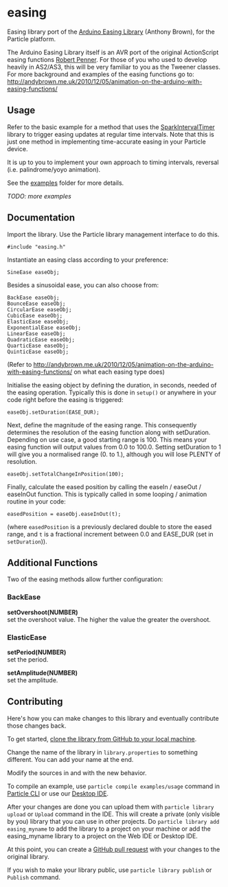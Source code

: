 # easing

Easing library port of the [Arduino Easing Library](http://andybrown.me.uk/2010/12/05/animation-on-the-arduino-with-easing-functions/) (Anthony Brown), for the Particle platform.

The Arduino Easing Library itself is an AVR port of the original ActionScript easing functions [Robert Penner](http://robertpenner.com/easing/). For those of you who used to develop heavily in AS2/AS3, this will be very familiar to you as the Tweener classes. For more background and examples of the easing functions go to: http://andybrown.me.uk/2010/12/05/animation-on-the-arduino-with-easing-functions/

## Usage

Refer to the basic example for a method that uses the [SparkIntervalTimer](https://github.com/pkourany/SparkIntervalTimer) library to trigger easing updates at regular time intervals. Note that this is just one method in implementing time-accurate easing in your Particle device.

It is up to you to implement your own approach to timing intervals, reversal (i.e. palindrome/yoyo animation).

See the [examples](examples) folder for more details.

_TODO: more examples_

## Documentation

Import the library. Use the Particle library management interface to do this.
```
#include "easing.h"
```

Instantiate an easing class according to your preference:
```
SineEase easeObj;
```

Besides a sinusoidal ease, you can also choose from:
```
BackEase easeObj;
BounceEase easeObj;
CircularEase easeObj;
CubicEase easeObj;
ElasticEase easeObj;
ExponentialEase easeObj;
LinearEase easeObj;
QuadraticEase easeObj;
QuarticEase easeObj;
QuinticEase easeObj;
```
(Refer to http://andybrown.me.uk/2010/12/05/animation-on-the-arduino-with-easing-functions/ on what each easing type does)

Initialise the easing object by defining the duration, in seconds, needed of the easing operation. Typically this is done in `setup()` or anywhere in your code right before the easing is triggered:
```
easeObj.setDuration(EASE_DUR);
```

Next, define the magnitude of the easing range. This consequently determines the resolution of the easing function along with setDuration. Depending on use case, a good starting range is 100. This means your easing function will output values from 0.0 to 100.0. Setting setDuration to 1 will give you a normalised range (0. to 1.), although you will lose PLENTY of resolution.
```
easeObj.setTotalChangeInPosition(100);
```

Finally, calculate the eased position by calling the easeIn / easeOut / easeInOut function. This is typically called in some looping / animation routine in your code:
```
easedPosition = easeObj.easeInOut(t);
```
(where `easedPosition` is a previously declared double to store the eased range, and `t` is a fractional increment between 0.0 and EASE_DUR (set in `setDuration`)).


## Additional Functions

Two of the easing methods allow further configuration:

### BackEase
__setOvershoot(NUMBER)__  
set the overshoot value. The higher the value the greater the overshoot.

### ElasticEase
__setPeriod(NUMBER)__  
set the period.  

__setAmplitude(NUMBER)__  
set the amplitude.


## Contributing

Here's how you can make changes to this library and eventually contribute those changes back.

To get started, [clone the library from GitHub to your local machine](https://help.github.com/articles/cloning-a-repository/).

Change the name of the library in `library.properties` to something different. You can add your name at the end.

Modify the sources in <src> and <examples> with the new behavior.

To compile an example, use `particle compile examples/usage` command in [Particle CLI](https://docs.particle.io/guide/tools-and-features/cli#update-your-device-remotely) or use our [Desktop IDE](https://docs.particle.io/guide/tools-and-features/dev/#compiling-code).

After your changes are done you can upload them with `particle library upload` or `Upload` command in the IDE. This will create a private (only visible by you) library that you can use in other projects. Do `particle library add easing_myname` to add the library to a project on your machine or add the easing_myname library to a project on the Web IDE or Desktop IDE.

At this point, you can create a [GitHub pull request](https://help.github.com/articles/about-pull-requests/) with your changes to the original library.

If you wish to make your library public, use `particle library publish` or `Publish` command.
